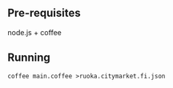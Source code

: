 Pre-requisites
--------------
 
node.js + coffee
 
Running
-------
 
    coffee main.coffee >ruoka.citymarket.fi.json

